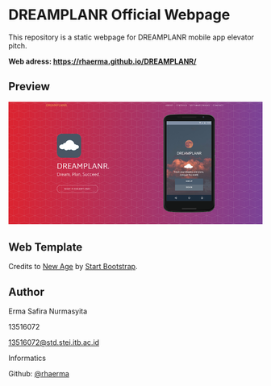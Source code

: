 # DREAMPLANR Official Webpage

This repository is a static webpage for DREAMPLANR mobile app elevator pitch.

**Web adress: https://rhaerma.github.io/DREAMPLANR/**

## Preview

![Home Page](img/ss.png)

## Web Template

Credits to [New Age](http://startbootstrap.com/template-overviews/new-age/)  by [Start Bootstrap](http://startbootstrap.com/).

## Author

Erma Safira Nurmasyita

13516072

13516072@std.stei.itb.ac.id

Informatics

Github: [@rhaerma](https://github.com/rhaerma)